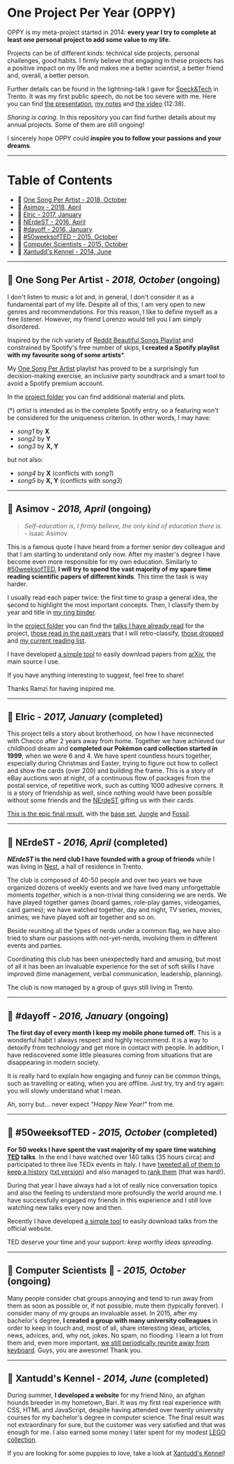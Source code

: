 # One Project Per Year (OPPY)

OPPY is my meta-project started in 2014: **every year I try to complete at least one personal project to add some value to my life.**

Projects can be of different kinds: technical side projects, personal challenges, good habits. 
I firmly believe that engaging in these projects has a positive impact on my life and makes me a better scientist, a better friend and, overall, a better person.

Further details can be found in the lightning-talk I gave for [Speck&Tech](http://speckand.tech/) in Trento.
It was my first public speech, do not be too severe with me.
Here you can find [the presentation](https://github.com/ShadowTemplate/OPPY/blob/master/Speck%26Tech%20talk/Speck%26Tech%20presentation%20-%20OPPY:%20on%20the%20importance%20of%20personal%20projects.pdf), [my notes](https://github.com/ShadowTemplate/OPPY/blob/master/Speck%26Tech%20talk/Speck%26Tech%20notes%20-%20OPPY:%20on%20the%20importance%20of%20personal%20projects.txt) and [the video](https://www.youtube.com/watch?v=AseZbBq5qhA) (12:38).

*Sharing is caring.*
In this repository you can find further details about my annual projects.
Some of them are still ongoing!

I sincerely hope OPPY could **inspire you to follow your passions and your dreams**.

---
Table of Contents
=================
* :roller_coaster: [One Song Per Artist - 2018, October](#roller_coaster-one-song-per-artist---2018-october-ongoing)
* :roller_coaster: [Asimov - 2018, April](#roller_coaster-asimov---2018-april-ongoing)
* :checkered_flag: [Elric - 2017, January](#checkered_flag-elric---2017-january-completed)
* :checkered_flag: [NErdeST - 2016, April](#checkered_flag-nerdest---2016-april-completed)
* :roller_coaster: [#dayoff - 2016, January](#roller_coaster-dayoff---2016-january-ongoing)
* :checkered_flag: [#50weeksofTED - 2015, October](#checkered_flag-50weeksofted---2015-october-completed)
* :roller_coaster: [Computer Scientists - 2015, October](#roller_coaster-computer-scientists-floppy_disk---2015-october-ongoing)
* :checkered_flag: [Xantudd's Kennel - 2014, June](#checkered_flag-xantudds-kennel---2014-june-completed)

---
## :roller_coaster: One Song Per Artist - *2018, October* (ongoing)

I don't listen to music a lot and, in general, I don't consider it as a fundamental part of my life.
Despite all of this, I am very open to new genres and recommendations.
For this reason, I like to define myself as a free listener.
However, my friend Lorenzo would tell you I am simply disordered.

Inspired by the rich variety of [Reddit Beautiful Songs Playlist](https://open.spotify.com/playlist/0sz25A0UqAfcQdso97w3kA?si=57dce4e7346e4547) and constrained by Spotify's free number of skips, **I created a Spotify playlist with my favourite song of some artists***.

My [One Song Per Artist](https://open.spotify.com/playlist/2xFBe1fS6Lxr20XGleP1f1?si=32fc926961594741) playlist has proved to be a surprisingly fun decision-making exercise, an inclusive party soundtrack and a smart tool to avoid a Spotify premium account.

In the [project folder](https://github.com/ShadowTemplate/OPPY/tree/master/One%20Song%20Per%20Artist) you can find additional material and plots.

(*) *artist* is intended as in the complete Spotify entry, so a featuring won't be considered for the uniqueness criterion.
In other words, I may have:
* *song1* by **X**
* *song2* by **Y**
* *song3* by **X, Y**

but not also:
* *song4* by **X** (conflicts with *song1*)
* *song5* by **X, Y** (conflicts with *song3*)

---
## :roller_coaster: Asimov - *2018, April* (ongoing)

> *Self-education is, I firmly believe, the only kind of education there is.* -
Isaac Asimov

This is a famous quote I have heard from a former senior dev colleague and that I am starting to understand only now.
After my master's degree I have become even more responsible for my own education.
Similarly to [#50weeksofTED](https://github.com/ShadowTemplate/OPPY#50weeksofted---2015-october-completed), **I will try to spend the vast majority of my spare time reading scientific papers of different kinds**.
This time the task is way harder.

I usually read each paper twice: the first time to grasp a general idea, the second to highlight the most important concepts.
Then, I classify them by year and title in [my ring binder](https://raw.githubusercontent.com/ShadowTemplate/OPPY/master/pictures/ring_binder.jpg).

In the [project folder](https://github.com/ShadowTemplate/OPPY/tree/master/Asimov) you can find the [talks I have already read](https://github.com/ShadowTemplate/OPPY/blob/master/Asimov/list.txt) for the project, [those read in the past years](https://github.com/ShadowTemplate/OPPY/blob/master/Asimov/legacy/list.txt) that I will retro-classify, [those dropped](https://github.com/ShadowTemplate/OPPY/blob/master/Asimov/dropped/list.txt) and [my current reading list](https://github.com/ShadowTemplate/OPPY/blob/master/Asimov/queue/list.txt).

I have developed [a simple tool](https://github.com/ShadowTemplate/arxiv-downloader) to easily download papers from [arXiv](http://arxiv.org/), the main source I use.

If you have anything interesting to suggest, feel free to share!

Thanks Ramzi for having inspired me.

---
## :checkered_flag: Elric - *2017, January* (completed)

This project tells a story about brotherhood, on how I have reconnected with Checco after 2 years away from home.
Together we have achieved our childhood dream and **completed our Pokémon card collection started in 1999**, when we were 6 and 4.
We have spent countless hours together, especially during Christmas and Easter, trying to figure out how to collect and show the cards (over 200) and building the frame.
This is a story of eBay auctions won at night, of a continuous flow of packages from the postal service, of repetitive work, such as cutting 1000 adhesive corners.
It is a story of friendship as well, since nothing would have been possible without some friends and the [NErdeST](https://github.com/ShadowTemplate/OPPY#nerdest---2016-april-ongoing) gifting us with their cards.

[This is the epic final result](https://raw.githubusercontent.com/ShadowTemplate/OPPY/master/pictures/elric_final.jpg), with the [base set](https://bulbapedia.bulbagarden.net/wiki/Base_Set_(TCG)), [Jungle](https://bulbapedia.bulbagarden.net/wiki/Jungle_(TCG)) and [Fossil](https://bulbapedia.bulbagarden.net/wiki/Fossil_(TCG)).

---
## :checkered_flag: NErdeST - *2016, April* (completed)

**_NErdeST_ is the nerd club I have founded with a group of friends** while I was living in [Nest](http://nest-trento.it/), a hall of residence in Trento.

The club is composed of 40-50 people and over two years we have organized dozens of weekly events and we have lived many unforgettable moments *together*, which is a non-trivial thing considering we are nerds.
We have played together games (board games, role-play games, videogames, card games); we have watched together, day and night, TV series, movies, animes; we have played soft air together and so on.

Beside reuniting all the types of nerds under a common flag, we have also tried to share our passions with not-yet-nerds, involving them in different events and parties.

Coordinating this club has been unexpectedly hard and amusing, but most of all it has been an invaluable experience for the set of soft skills I have improved (time management, verbal communication, leadership, planning).

The club is now managed by a group of guys still living in Trento.

---
## :roller_coaster: #dayoff - *2016, January* (ongoing)

**The first day of every month I keep my mobile phone turned off.**
This is a wonderful habit I always respect and highly recommend.
It is a way to detoxify from technology and get more in contact with people.
In addition, I have rediscovered some little pleasures coming from situations that are disappearing in modern society.

It is really hard to explain how engaging and funny can be common things, such as travelling or eating, when you are offline.
Just try, try and try again: you will slowly understand what I mean.

Ah, sorry but... never expect *"Happy New Year!"* from me.

---
## :checkered_flag: #50weeksofTED - *2015, October* (completed)

**For 50 weeks I have spent the vast majority of my spare time watching [TED](https://www.ted.com/) talks**.
In the end I have watched over 140 talks (35 hours circa) and participated to three live TEDx events in Italy.
I have [tweeted all of them to keep a history](https://twitter.com/search?l=&q=%2350weeksofTED%20from%3Adjanvito) ([txt version](https://github.com/ShadowTemplate/OPPY/blob/master/%2350weeksofTED/TED%20talks%20list.txt)) and also managed to [rank them](https://github.com/ShadowTemplate/OPPY/blob/master/%2350weeksofTED/TED%20talks%20ranking.txt) (that was hard!).

During that year I have always had a lot of really nice conversation topics and also the feeling to understand more profoundly the world around me.
I have successfully engaged my friends in this experience and I still love watching new talks every now and then.

Recently I have developed [a simple tool](https://github.com/ShadowTemplate/ted-downloader) to easily download talks from the official website.

TED deserve your time and your support: *keep worthy ideas spreading*.

---
## :roller_coaster: Computer Scientists :floppy_disk: - *2015, October* (ongoing)

Many people consider chat groups annoying and tend to run away from them as soon as possible or, if not possible, mute them (typically forever).
I consider many of my groups an invaluable asset.
In 2015, after my bachelor's degree, **I created a group with many university colleagues** in order to keep in touch and, most of all, share interesting ideas, articles, news, advices, and, why not, jokes.
No spam, no flooding.
I learn a lot from them and, even more important, [we still periodically reunite away from keyboard](https://raw.githubusercontent.com/ShadowTemplate/OPPY/master/pictures/computer_scientists.jpg).
Guys, you are awesome! Thank you.

---
## :checkered_flag: Xantudd's Kennel - *2014, June* (completed)

During summer, **I developed a website** for my friend Nino, an afghan hounds breeder in my hometown, Bari.
It was my first real experience with CSS, HTML and JavaScript, despite having attended over twenty university courses for my bachelor's degree in computer science.
The final result was not extraordinary for sure, but the customer was very satisfied and that was enough for me.
I also earned some money I later spent for my modest [LEGO collection](https://raw.githubusercontent.com/ShadowTemplate/OPPY/master/pictures/lego_collection.jpg).

If you are looking for some puppies to love, take a look at [Xantudd's Kennel](http://www.xantudds.com/)!
